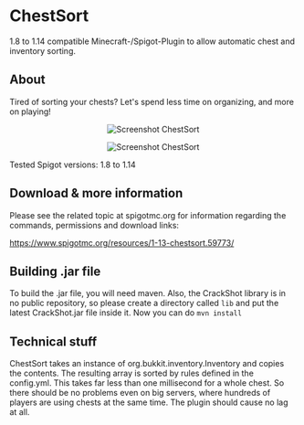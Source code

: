 # ChestSort
1.8 to 1.14 compatible Minecraft-/Spigot-Plugin to allow automatic chest and inventory sorting.

## About
Tired of sorting your chests? Let's spend less time on organizing, and more on playing!

<p align="center"><img src="https://static.jeff-media.de/chestsort/chestsort-screen1.jpg" alt="Screenshot ChestSort" /></p>

<p align="center"><img src="https://static.jeff-media.de/chestsort/chestsort-screen2.jpg" alt="Screenshot ChestSort" /></p>

Tested Spigot versions: 1.8 to 1.14

## Download & more information
Please see the related topic at spigotmc.org for information regarding the commands, permissions and download links:

https://www.spigotmc.org/resources/1-13-chestsort.59773/

## Building .jar file
To build the .jar file, you will need maven. Also, the CrackShot library is in no public repository, so please create a directory called `lib` and put the latest CrackShot.jar file inside it. Now you can do `mvn install`

## Technical stuff
ChestSort takes an instance of org.bukkit.inventory.Inventory and copies the contents. The resulting array is sorted by rules defined in the config.yml. This takes far less than one millisecond for a whole chest. So there should be no problems even on big servers, where hundreds of players are using chests at the same time.
The plugin should cause no lag at all.
